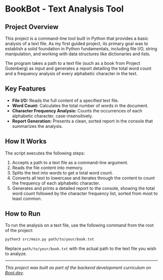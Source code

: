 # BookBot - Text Analysis Tool

## Project Overview

This project is a command-line tool built in Python that provides a basic analysis of a text file. As my first guided project, its primary goal was to establish a solid foundation in Python fundamentals, including file I/O, string manipulation, and working with data structures like dictionaries and lists.

The program takes a path to a text file (such as a book from Project Gutenberg) as input and generates a report detailing the total word count and a frequency analysis of every alphabetic character in the text.

## Key Features

* **File I/O:** Reads the full content of a specified text file.
* **Word Count:** Calculates the total number of words in the document.
* **Character Frequency Analysis:** Counts the occurrences of each alphabetic character, case-insensitively.
* **Report Generation:** Presents a clean, sorted report in the console that summarizes the analysis.

## How It Works

The script executes the following steps:

1.  Accepts a path to a text file as a command-line argument.
2.  Reads the file content into memory.
3.  Splits the text into words to get a total word count.
4.  Converts all text to lowercase and iterates through the content to count the frequency of each alphabetic character.
5.  Generates and prints a detailed report to the console, showing the total word count followed by the character frequency list, sorted from most to least common.

## How to Run

To run the analysis on a text file, use the following command from the root of the project:

```bash
python3 src/main.py path/to/your/book.txt
```

Replace `path/to/your/book.txt` with the actual path to the text file you wish to analyze.

---

*This project was built as part of the backend development curriculum on [Boot.dev](https://www.boot.dev).*
